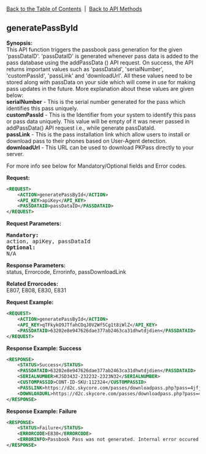 [Back to the Table of Contents](/1.3/README.md)&nbsp;&nbsp;|&nbsp;&nbsp;[Back to API Methods](API_METHODS.md)
## generatePassById
__Synopsis:__  
This API function triggers the passbook pass generation for the given 'passDataID'. 'passDataID' is generated whenever pass data is added to the pass database using the addPassData () API request. On success, the API returns important values such as 'passDataId', 'serialNumber', 'customPassId', 'passLink' and 'downloadUrl'. All these values need to be stored along with passData on your side which will come in use for making pass updates in the future. More explanation about these values are given below:  
__serialNumber__ - This is the serial number generated for the pass which identifies this pass uniquely.  
__customPassId__ - This is the Identifier from your system to identify this pass or pass data uniquely. This value will be empty of it was never passed in addPassData() API request i.e., while generate passDataId.  
__passLink__ - This is the pass installation link which allow users to install or download pass to their phones based on User-Agent detection.  
__downloadUrl__ - This URL can be used to download PKPass directly to your server.

For more info see below for Mandatory/Optional fields and Error codes.

__Request:__
```xml
<REQUEST>
    <ACTION>generatePassById</ACTION>
    <API_KEY>apiKey</API_KEY>
    <PASSDATAID>passDataID</PASSDATAID>
</REQUEST>
```

__Request Parameters:__
<pre>
<strong>Mandatory:</strong>
action, apiKey, passDataId
<strong>Optional:</strong>
N/A
</pre>

__Response Parameters:__  
status, Errorcode, Errorinfo, passDownloadLink

__Related Errorcodes:__  
E807, E808, E830, E831
    
__Request Example:__
```xml
<REQUEST>
    <ACTION>generatePassById</ACTION>
    <API_KEY>qTFkykO9JTfahCOqJ0V2Wf5Cg1t8iWlZ</API_KEY>
    <PASSDATAID>63202e8e947626dae377ab2463ca31dhwtdjdien</PASSDATAID>
</REQUEST>
```

__Response Example: Success__
```xml
<RESPONSE>
    <STATUS>Success</STATUS>
    <PASSDATAID>63202e8e947626dae377ab2463ca31dhwtdjdien</PASSDATAID>
    <SERIALNUMBER>KJSD3432-232232-2323N32</SERIALNUMBER>
    <CUSTOMPASSID>CONT-ID-SKU:112324</CUSTOMPASSID>
    <PASSLINK>https://d2c.skycore.com/passes/downloadpass.php?pass=4jfjhsus</PASSLINK>
    <DOWNLOADURL>https://d2c.skycore.com/passes/downloadpass.php?pass=4jfjhsus&download=1</DOWNLOADURL>
</RESPONSE>
```

__Response Example: Failure__
```xml
<RESPONSE>
    <STATUS>Failure</STATUS>
    <ERRORCODE>E830</ERRORCODE>
    <ERRORINFO>Passbook Pass was not generated. Internal error occured.</ERRORINFO>
</RESPONSE>
```
